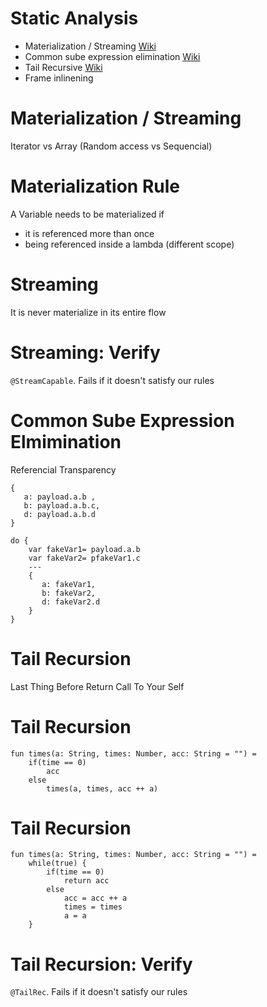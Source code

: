 # Static Analysis 

* Materialization / Streaming [Wiki](https://en.wikipedia.org/wiki/Random_access)
* Common sube expression elimination [Wiki](https://en.wikipedia.org/wiki/Common_subexpression_elimination)
* Tail Recursive [Wiki](https://en.wikipedia.org/wiki/Tail_call)
* Frame inlinening

# Materialization / Streaming

Iterator vs Array (Random access vs Sequencial)

# Materialization Rule

A Variable needs to be materialized if 
   * it is referenced more than once 
   * being referenced inside a lambda (different scope)

# Streaming

It is never materialize in its entire flow

# Streaming: Verify 

`@StreamCapable`. Fails if it doesn't satisfy our rules

# Common Sube Expression Elmimination

Referencial Transparency

```
{
   a: payload.a.b ,
   b: payload.a.b.c,
   d: payload.a.b.d
}
```

```
do {
    var fakeVar1= payload.a.b
    var fakeVar2= pfakeVar1.c
    ---
    {
       a: fakeVar1,
       b: fakeVar2,
       d: fakeVar2.d
    }
}
```

# Tail Recursion

Last Thing Before Return Call To Your Self

# Tail Recursion

```
fun times(a: String, times: Number, acc: String = "") = 
    if(time == 0)
        acc
    else
        times(a, times, acc ++ a)
```            

# Tail Recursion

```
fun times(a: String, times: Number, acc: String = "") = 
    while(true) {
        if(time == 0)
            return acc
        else
            acc = acc ++ a
            times = times
            a = a
    }            
```        

# Tail Recursion: Verify

`@TailRec`. Fails if it doesn't satisfy our rules
